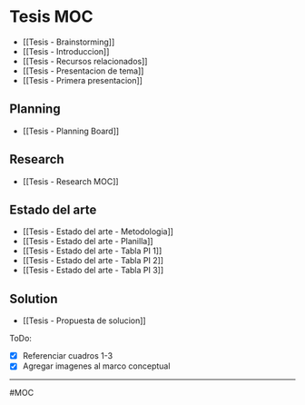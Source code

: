 # Tesis MOC
- [[Tesis - Brainstorming]]
- [[Tesis - Introduccion]]
- [[Tesis - Recursos relacionados]]
- [[Tesis - Presentacion de tema]]
- [[Tesis - Primera presentacion]]

## Planning
- [[Tesis - Planning Board]]

## Research
- [[Tesis - Research MOC]]

## Estado del arte
- [[Tesis - Estado del arte - Metodologia]]
- [[Tesis - Estado del arte - Planilla]]
- [[Tesis - Estado del arte - Tabla PI 1]]
- [[Tesis - Estado del arte - Tabla PI 2]]
- [[Tesis - Estado del arte - Tabla PI 3]]

## Solution
- [[Tesis - Propuesta de solucion]]

ToDo:
- [x] Referenciar cuadros 1-3
- [x] Agregar imagenes al marco conceptual

---
#MOC

